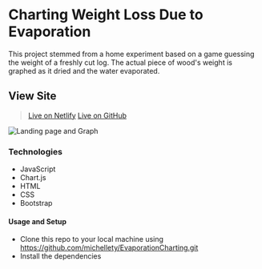 # Charting Weight Loss Due to Evaporation
This project stemmed from a home experiment based on a game guessing the weight of a freshly cut log. The actual piece of wood's weight is graphed as it dried and the water evaporated.  

## View Site
> [Live on Netlify](https://evaporation.netlify.com/)
> [Live on GitHub](https://michellety.github.io/EvaporationCharting/)

![Landing page and Graph](images/demoPic.png)

### Technologies 
* JavaScript
* Chart.js
* HTML
* CSS
* Bootstrap

#### Usage and Setup
* Clone this repo to your local machine using https://github.com/michellety/EvaporationCharting.git
* Install the dependencies




